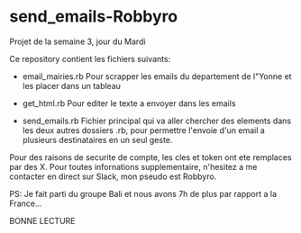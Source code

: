 # send_emails-Robbyro

Projet de la semaine 3, jour du Mardi

Ce repository contient les fichiers suivants:

* email_mairies.rb
Pour scrapper les emails du departement de l"Yonne et les placer dans un tableau

* get_html.rb
Pour editer le texte a envoyer dans les emails

* send_emails.rb
Fichier principal qui va aller chercher des elements dans les deux autres dossiers .rb,
pour permettre l'envoie d'un email a plusieurs destinataires en un seul geste.

Pour des raisons de securite de compte, les cles et token ont ete remplaces par des X.
Pour toutes infornations supplementaire, n'hesitez a me contacter en direct sur Slack,
mon pseudo est Robbyro.

PS: Je fait parti du groupe Bali et nous avons 7h de plus par rapport a la France...

BONNE LECTURE